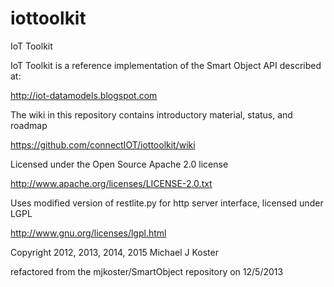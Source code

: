 iottoolkit
==========
IoT Toolkit

IoT Toolkit is a reference 
implementation of the Smart Object API described at:

http://iot-datamodels.blogspot.com

The wiki in this repository contains introductory material, status, and roadmap

https://github.com/connectIOT/iottoolkit/wiki

Licensed under the Open Source Apache 2.0 license 

http://www.apache.org/licenses/LICENSE-2.0.txt

Uses modified version of restlite.py for http server interface, licensed under LGPL

http://www.gnu.org/licenses/lgpl.html

Copyright 2012, 2013, 2014, 2015 Michael J Koster

refactored from the mjkoster/SmartObject repository on 12/5/2013

